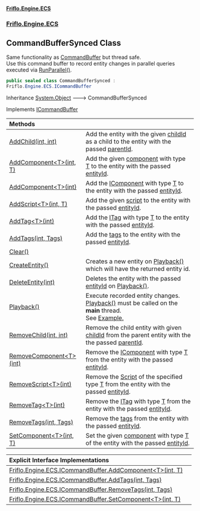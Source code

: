 #### [Friflo.Engine.ECS](index.md 'index')
### [Friflo.Engine.ECS](Friflo.Engine.ECS.md 'Friflo.Engine.ECS')

## CommandBufferSynced Class

Same functionality as [CommandBuffer](CommandBuffer.md 'Friflo.Engine.ECS.CommandBuffer') but thread safe.<br/>
Use this command buffer to record entity changes in parallel queries executed via [RunParallel()](QueryJob.RunParallel().md 'Friflo.Engine.ECS.QueryJob.RunParallel()').

```csharp
public sealed class CommandBufferSynced :
Friflo.Engine.ECS.ICommandBuffer
```

Inheritance [System.Object](https://docs.microsoft.com/en-us/dotnet/api/System.Object 'System.Object') &#129106; CommandBufferSynced

Implements [ICommandBuffer](ICommandBuffer.md 'Friflo.Engine.ECS.ICommandBuffer')

| Methods | |
| :--- | :--- |
| [AddChild(int, int)](CommandBufferSynced.AddChild(int,int).md 'Friflo.Engine.ECS.CommandBufferSynced.AddChild(int, int)') | Add the entity with the given [childId](CommandBufferSynced.AddChild(int,int).md#Friflo.Engine.ECS.CommandBufferSynced.AddChild(int,int).childId 'Friflo.Engine.ECS.CommandBufferSynced.AddChild(int, int).childId') as a child to the entity with the passed [parentId](CommandBufferSynced.AddChild(int,int).md#Friflo.Engine.ECS.CommandBufferSynced.AddChild(int,int).parentId 'Friflo.Engine.ECS.CommandBufferSynced.AddChild(int, int).parentId'). |
| [AddComponent&lt;T&gt;(int, T)](CommandBufferSynced.AddComponent_T_(int,T).md 'Friflo.Engine.ECS.CommandBufferSynced.AddComponent<T>(int, T)') | Add the given [component](CommandBufferSynced.AddComponent_T_(int,T).md#Friflo.Engine.ECS.CommandBufferSynced.AddComponent_T_(int,T).component 'Friflo.Engine.ECS.CommandBufferSynced.AddComponent<T>(int, T).component') with type [T](CommandBufferSynced.AddComponent_T_(int,T).md#Friflo.Engine.ECS.CommandBufferSynced.AddComponent_T_(int,T).T 'Friflo.Engine.ECS.CommandBufferSynced.AddComponent<T>(int, T).T') to the entity with the passed [entityId](CommandBufferSynced.AddComponent_T_(int,T).md#Friflo.Engine.ECS.CommandBufferSynced.AddComponent_T_(int,T).entityId 'Friflo.Engine.ECS.CommandBufferSynced.AddComponent<T>(int, T).entityId'). |
| [AddComponent&lt;T&gt;(int)](CommandBufferSynced.AddComponent_T_(int).md 'Friflo.Engine.ECS.CommandBufferSynced.AddComponent<T>(int)') | Add the [IComponent](IComponent.md 'Friflo.Engine.ECS.IComponent') with type [T](CommandBufferSynced.AddComponent_T_(int).md#Friflo.Engine.ECS.CommandBufferSynced.AddComponent_T_(int).T 'Friflo.Engine.ECS.CommandBufferSynced.AddComponent<T>(int).T') to the entity with the passed [entityId](CommandBufferSynced.AddComponent_T_(int).md#Friflo.Engine.ECS.CommandBufferSynced.AddComponent_T_(int).entityId 'Friflo.Engine.ECS.CommandBufferSynced.AddComponent<T>(int).entityId'). |
| [AddScript&lt;T&gt;(int, T)](CommandBufferSynced.AddScript_T_(int,T).md 'Friflo.Engine.ECS.CommandBufferSynced.AddScript<T>(int, T)') | Add the given [script](CommandBufferSynced.AddScript_T_(int,T).md#Friflo.Engine.ECS.CommandBufferSynced.AddScript_T_(int,T).script 'Friflo.Engine.ECS.CommandBufferSynced.AddScript<T>(int, T).script') to the entity with the passed [entityId](CommandBufferSynced.AddScript_T_(int,T).md#Friflo.Engine.ECS.CommandBufferSynced.AddScript_T_(int,T).entityId 'Friflo.Engine.ECS.CommandBufferSynced.AddScript<T>(int, T).entityId'). |
| [AddTag&lt;T&gt;(int)](CommandBufferSynced.AddTag_T_(int).md 'Friflo.Engine.ECS.CommandBufferSynced.AddTag<T>(int)') | Add the [ITag](ITag.md 'Friflo.Engine.ECS.ITag') with type [T](CommandBufferSynced.AddTag_T_(int).md#Friflo.Engine.ECS.CommandBufferSynced.AddTag_T_(int).T 'Friflo.Engine.ECS.CommandBufferSynced.AddTag<T>(int).T') to the entity with the passed [entityId](CommandBufferSynced.AddTag_T_(int).md#Friflo.Engine.ECS.CommandBufferSynced.AddTag_T_(int).entityId 'Friflo.Engine.ECS.CommandBufferSynced.AddTag<T>(int).entityId'). |
| [AddTags(int, Tags)](CommandBufferSynced.AddTags(int,Tags).md 'Friflo.Engine.ECS.CommandBufferSynced.AddTags(int, Friflo.Engine.ECS.Tags)') | Add the [tags](CommandBufferSynced.AddTags(int,Tags).md#Friflo.Engine.ECS.CommandBufferSynced.AddTags(int,Friflo.Engine.ECS.Tags).tags 'Friflo.Engine.ECS.CommandBufferSynced.AddTags(int, Friflo.Engine.ECS.Tags).tags') to the entity with the passed [entityId](CommandBufferSynced.AddTags(int,Tags).md#Friflo.Engine.ECS.CommandBufferSynced.AddTags(int,Friflo.Engine.ECS.Tags).entityId 'Friflo.Engine.ECS.CommandBufferSynced.AddTags(int, Friflo.Engine.ECS.Tags).entityId'). |
| [Clear()](CommandBufferSynced.Clear().md 'Friflo.Engine.ECS.CommandBufferSynced.Clear()') | |
| [CreateEntity()](CommandBufferSynced.CreateEntity().md 'Friflo.Engine.ECS.CommandBufferSynced.CreateEntity()') | Creates a new entity on [Playback()](CommandBufferSynced.Playback().md 'Friflo.Engine.ECS.CommandBufferSynced.Playback()') which will have the returned entity id. |
| [DeleteEntity(int)](CommandBufferSynced.DeleteEntity(int).md 'Friflo.Engine.ECS.CommandBufferSynced.DeleteEntity(int)') | Deletes the entity with the passed [entityId](CommandBufferSynced.DeleteEntity(int).md#Friflo.Engine.ECS.CommandBufferSynced.DeleteEntity(int).entityId 'Friflo.Engine.ECS.CommandBufferSynced.DeleteEntity(int).entityId') on [Playback()](CommandBufferSynced.Playback().md 'Friflo.Engine.ECS.CommandBufferSynced.Playback()'). |
| [Playback()](CommandBufferSynced.Playback().md 'Friflo.Engine.ECS.CommandBufferSynced.Playback()') | Execute recorded entity changes. [Playback()](CommandBufferSynced.Playback().md 'Friflo.Engine.ECS.CommandBufferSynced.Playback()') must be called on the <b>main</b> thread.<br/> See <a href="https://github.com/friflo/Friflo.Json.Fliox/wiki/Examples-~-Optimization#commandbuffer">Example.</a> |
| [RemoveChild(int, int)](CommandBufferSynced.RemoveChild(int,int).md 'Friflo.Engine.ECS.CommandBufferSynced.RemoveChild(int, int)') | Remove the child entity with given [childId](CommandBufferSynced.RemoveChild(int,int).md#Friflo.Engine.ECS.CommandBufferSynced.RemoveChild(int,int).childId 'Friflo.Engine.ECS.CommandBufferSynced.RemoveChild(int, int).childId') from the parent entity with the the passed [parentId](CommandBufferSynced.RemoveChild(int,int).md#Friflo.Engine.ECS.CommandBufferSynced.RemoveChild(int,int).parentId 'Friflo.Engine.ECS.CommandBufferSynced.RemoveChild(int, int).parentId'). |
| [RemoveComponent&lt;T&gt;(int)](CommandBufferSynced.RemoveComponent_T_(int).md 'Friflo.Engine.ECS.CommandBufferSynced.RemoveComponent<T>(int)') | Remove the [IComponent](IComponent.md 'Friflo.Engine.ECS.IComponent') with type [T](CommandBufferSynced.RemoveComponent_T_(int).md#Friflo.Engine.ECS.CommandBufferSynced.RemoveComponent_T_(int).T 'Friflo.Engine.ECS.CommandBufferSynced.RemoveComponent<T>(int).T') from the entity with the passed [entityId](CommandBufferSynced.RemoveComponent_T_(int).md#Friflo.Engine.ECS.CommandBufferSynced.RemoveComponent_T_(int).entityId 'Friflo.Engine.ECS.CommandBufferSynced.RemoveComponent<T>(int).entityId'). |
| [RemoveScript&lt;T&gt;(int)](CommandBufferSynced.RemoveScript_T_(int).md 'Friflo.Engine.ECS.CommandBufferSynced.RemoveScript<T>(int)') | Remove the [Script](Script.md 'Friflo.Engine.ECS.Script') of the specified type [T](CommandBufferSynced.RemoveScript_T_(int).md#Friflo.Engine.ECS.CommandBufferSynced.RemoveScript_T_(int).T 'Friflo.Engine.ECS.CommandBufferSynced.RemoveScript<T>(int).T') from the entity with the passed [entityId](CommandBufferSynced.RemoveScript_T_(int).md#Friflo.Engine.ECS.CommandBufferSynced.RemoveScript_T_(int).entityId 'Friflo.Engine.ECS.CommandBufferSynced.RemoveScript<T>(int).entityId'). |
| [RemoveTag&lt;T&gt;(int)](CommandBufferSynced.RemoveTag_T_(int).md 'Friflo.Engine.ECS.CommandBufferSynced.RemoveTag<T>(int)') | Remove the [ITag](ITag.md 'Friflo.Engine.ECS.ITag') with type [T](CommandBufferSynced.RemoveTag_T_(int).md#Friflo.Engine.ECS.CommandBufferSynced.RemoveTag_T_(int).T 'Friflo.Engine.ECS.CommandBufferSynced.RemoveTag<T>(int).T') from the entity with the passed [entityId](CommandBufferSynced.RemoveTag_T_(int).md#Friflo.Engine.ECS.CommandBufferSynced.RemoveTag_T_(int).entityId 'Friflo.Engine.ECS.CommandBufferSynced.RemoveTag<T>(int).entityId'). |
| [RemoveTags(int, Tags)](CommandBufferSynced.RemoveTags(int,Tags).md 'Friflo.Engine.ECS.CommandBufferSynced.RemoveTags(int, Friflo.Engine.ECS.Tags)') | Remove the [tags](CommandBufferSynced.RemoveTags(int,Tags).md#Friflo.Engine.ECS.CommandBufferSynced.RemoveTags(int,Friflo.Engine.ECS.Tags).tags 'Friflo.Engine.ECS.CommandBufferSynced.RemoveTags(int, Friflo.Engine.ECS.Tags).tags') from the entity with the passed [entityId](CommandBufferSynced.RemoveTags(int,Tags).md#Friflo.Engine.ECS.CommandBufferSynced.RemoveTags(int,Friflo.Engine.ECS.Tags).entityId 'Friflo.Engine.ECS.CommandBufferSynced.RemoveTags(int, Friflo.Engine.ECS.Tags).entityId'). |
| [SetComponent&lt;T&gt;(int, T)](CommandBufferSynced.SetComponent_T_(int,T).md 'Friflo.Engine.ECS.CommandBufferSynced.SetComponent<T>(int, T)') | Set the given [component](CommandBufferSynced.SetComponent_T_(int,T).md#Friflo.Engine.ECS.CommandBufferSynced.SetComponent_T_(int,T).component 'Friflo.Engine.ECS.CommandBufferSynced.SetComponent<T>(int, T).component') with type [T](CommandBufferSynced.SetComponent_T_(int,T).md#Friflo.Engine.ECS.CommandBufferSynced.SetComponent_T_(int,T).T 'Friflo.Engine.ECS.CommandBufferSynced.SetComponent<T>(int, T).T') of the entity with the passed [entityId](CommandBufferSynced.SetComponent_T_(int,T).md#Friflo.Engine.ECS.CommandBufferSynced.SetComponent_T_(int,T).entityId 'Friflo.Engine.ECS.CommandBufferSynced.SetComponent<T>(int, T).entityId'). |

| Explicit Interface Implementations | |
| :--- | :--- |
| [Friflo.Engine.ECS.ICommandBuffer.AddComponent&lt;T&gt;(int, T)](CommandBufferSynced.Friflo.Engine.ECS.ICommandBuffer.AddComponent_T_(int,T).md 'Friflo.Engine.ECS.CommandBufferSynced.Friflo.Engine.ECS.ICommandBuffer.AddComponent<T>(int, T)') | |
| [Friflo.Engine.ECS.ICommandBuffer.AddTags(int, Tags)](CommandBufferSynced.Friflo.Engine.ECS.ICommandBuffer.AddTags(int,Tags).md 'Friflo.Engine.ECS.CommandBufferSynced.Friflo.Engine.ECS.ICommandBuffer.AddTags(int, Friflo.Engine.ECS.Tags)') | |
| [Friflo.Engine.ECS.ICommandBuffer.RemoveTags(int, Tags)](CommandBufferSynced.Friflo.Engine.ECS.ICommandBuffer.RemoveTags(int,Tags).md 'Friflo.Engine.ECS.CommandBufferSynced.Friflo.Engine.ECS.ICommandBuffer.RemoveTags(int, Friflo.Engine.ECS.Tags)') | |
| [Friflo.Engine.ECS.ICommandBuffer.SetComponent&lt;T&gt;(int, T)](CommandBufferSynced.Friflo.Engine.ECS.ICommandBuffer.SetComponent_T_(int,T).md 'Friflo.Engine.ECS.CommandBufferSynced.Friflo.Engine.ECS.ICommandBuffer.SetComponent<T>(int, T)') | |
